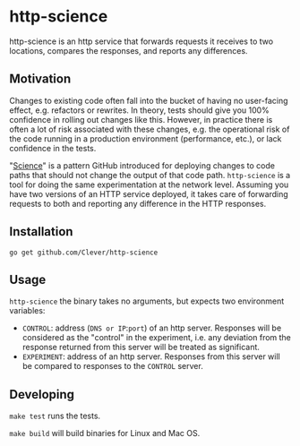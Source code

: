 # http-science

http-science is an http service that forwards requests it receives to two locations, compares the responses, and reports any differences.

## Motivation

Changes to existing code often fall into the bucket of having no user-facing effect, e.g. refactors or rewrites.
In theory, tests should give you 100% confidence in rolling out changes like this.
However, in practice there is often a lot of risk associated with these changes, e.g. the operational risk of the code running in a production environment (performance, etc.), or lack confidence in the tests.

"[Science](http://zachholman.com/talk/move-fast-break-nothing/)" is a pattern GitHub introduced for deploying changes to code paths that should not change the output of that code path.
`http-science` is a tool for doing the same experimentation at the network level.
Assuming you have two versions of an HTTP service deployed, it takes care of forwarding requests to both and reporting any difference in the HTTP responses.

## Installation

`go get github.com/Clever/http-science`

## Usage

`http-science` the binary takes no arguments, but expects two environment variables:

* `CONTROL`: address (`DNS or IP`:`port`) of an http server. Responses will be considered as the "control" in the experiment, i.e. any deviation from the response returned from this server will be treated as significant.
* `EXPERIMENT`: address of an http server. Responses from this server will be compared to responses to the `CONTROL` server.

## Developing

`make test` runs the tests.

`make build` will build binaries for Linux and Mac OS.
